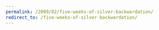 ```yaml
---
permalink: /2009/02/five-weeks-of-silver-backwardation/
redirect_to: /five-weeks-of-silver-backwardation/
---
```

